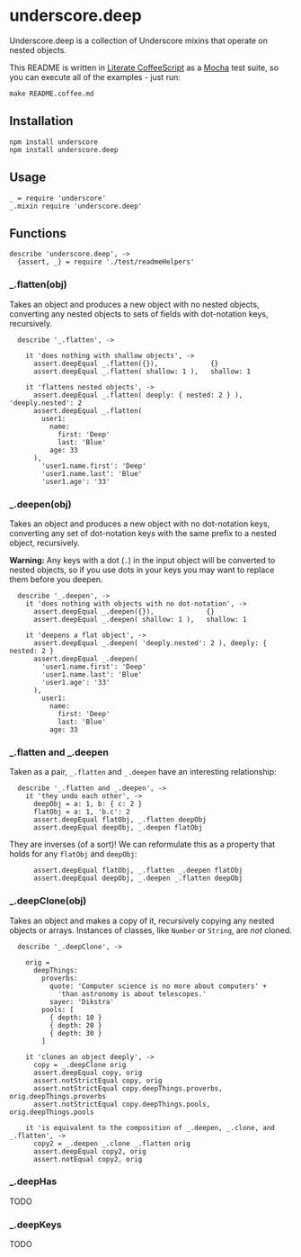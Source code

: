 # underscore.deep

Underscore.deep is a collection of Underscore mixins that operate on nested
objects.

This README is written in [Literate CoffeeScript](http://coffeescript.org/#literate) as a [Mocha](http://visionmedia.github.io/mocha/) test suite, so you can execute all of the examples - just run:
  
```
make README.coffee.md
```

## Installation

```
npm install underscore
npm install underscore.deep
```

## Usage

```
_ = require 'underscore'
_.mixin require 'underscore.deep'
```

## Functions

    describe 'underscore.deep', ->
      {assert, _} = require './test/readmeHelpers'

### _.flatten(obj)

Takes an object and produces a new object with no nested objects, converting any nested objects to sets of fields with dot-notation keys, recursively.

      describe '_.flatten', ->

        it 'does nothing with shallow objects', ->
          assert.deepEqual _.flatten({}),             {}
          assert.deepEqual _.flatten( shallow: 1 ),   shallow: 1

        it 'flattens nested objects', ->
          assert.deepEqual _.flatten( deeply: { nested: 2 } ), 'deeply.nested': 2
          assert.deepEqual _.flatten(
            user1:
              name:
                first: 'Deep'
                last: 'Blue'
              age: 33
          ), 
            'user1.name.first': 'Deep'
            'user1.name.last': 'Blue'
            'user1.age': '33'
    
### _.deepen(obj)

Takes an object and produces a new object with no dot-notation keys, converting any set of dot-notation keys with the same prefix to a nested object, recursively.

**Warning:** Any keys with a dot (`.`) in the input object will be converted to nested objects, so if you use dots in your keys you may want to replace them before you deepen.

      describe '_.deepen', ->
        it 'does nothing with objects with no dot-notation', ->
          assert.deepEqual _.deepen({}),             {}
          assert.deepEqual _.deepen( shallow: 1 ),   shallow: 1

        it 'deepens a flat object', ->
          assert.deepEqual _.deepen( 'deeply.nested': 2 ), deeply: { nested: 2 }
          assert.deepEqual _.deepen(
            'user1.name.first': 'Deep'
            'user1.name.last': 'Blue'
            'user1.age': '33'
          ),
            user1:
              name:
                first: 'Deep'
                last: 'Blue'
              age: 33

### _.flatten and _.deepen

Taken as a pair, `_.flatten` and `_.deepen` have an interesting relationship:

      describe '_.flatten and _.deepen', ->
        it 'they undo each other', ->
          deepObj = a: 1, b: { c: 2 }
          flatObj = a: 1, 'b.c': 2
          assert.deepEqual flatObj, _.flatten deepObj
          assert.deepEqual deepObj, _.deepen flatObj

They are inverses (of a sort)! We can reformulate this as a property that holds for any `flatObj` and `deepObj`:

          assert.deepEqual flatObj, _.flatten _.deepen flatObj
          assert.deepEqual deepObj, _.deepen _.flatten deepObj

### _.deepClone(obj)

Takes an object and makes a copy of it, recursively copying any nested objects
or arrays. Instances of classes, like `Number` or `String`, are *not* cloned.

      describe '_.deepClone', ->

        orig =
          deepThings:
            proverbs:
              quote: 'Computer science is no more about computers' +
                'than astronomy is about telescopes.'
              sayer: 'Dikstra'
            pools: [
              { depth: 10 }
              { depth: 20 }
              { depth: 30 }
            ]

        it 'clones an object deeply', ->
          copy = _.deepClone orig
          assert.deepEqual copy, orig
          assert.notStrictEqual copy, orig
          assert.notStrictEqual copy.deepThings.proverbs, orig.deepThings.proverbs
          assert.notStrictEqual copy.deepThings.pools, orig.deepThings.pools

        it 'is equivalent to the composition of _.deepen, _.clone, and _.flatten', ->
          copy2 = _.deepen _.clone _.flatten orig
          assert.deepEqual copy2, orig
          assert.notEqual copy2, orig

### _.deepHas

TODO

### _.deepKeys

TODO
